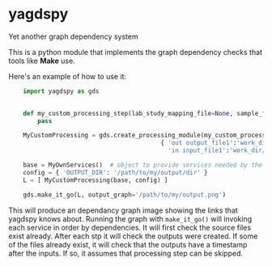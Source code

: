 # yagdspy
Yet another graph dependency system 

This is a python module that implements the graph dependency checks that tools like __Make__ use. 

Here's an example of how to use it:

```python
    import yagdspy as gds

    
    def my_custom_processing_step(lab_study_mapping_file=None, sample_file=None, base=None, config=None):
        pass

    MyCustomProcessing = gds.create_processing_module(my_custom_processing_step, name='MyCustomProcessing', files=
                                          { 'out output_file1':'work_dir/file.csv',
                                            'in input_file1':'work_dir/foo.csv' })

    base = MyOwnServices()  # object to provide services needed by the processing functions, like logging. Not provided by yagdspy
    config = { 'OUTPUT_DIR': '/path/to/my/output/dir' }
    L = [ MyCustomProcessing(base, config) ]

    gds.make_it_go(L, output_graph='/path/to/my/output.png')
```

This will produce an dependancy graph image showing the links that
yagdspy knows about.  Running the graph with `make_it_go()` will
invoking each service in order by dependencies.  It will first check
the source files exist already. After each stp it will check the
outputs were created.  If some of the files already exist, it will
check that the outputs have a timestamp after the inputs. If so, it
assumes that processing step can be skipped.
